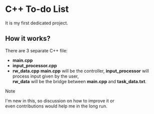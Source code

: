 # C++ To-do List
It is my first dedicated project.
## How it works?
There are 3 separate C++ file:
* **main.cpp**
* **input_processor.cpp**
* **rw_data.cpp**
**main.cpp** will be the controller, **input_processor** will process input given by the user,<br>
**rw_data** will be the bridge between **main.cpp** and **task_data.txt**.
>[!NOTE]
>I'm new in this, so discussion on how to improve it or<br>even contributions would help me in the long run.
